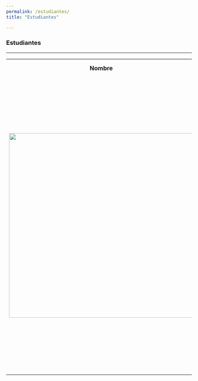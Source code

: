 ```yaml
---
permalink: /estudiantes/
title: "Estudiantes"

---
```


### Estudiantes
---
<table>
    <tr>
        <th>Nombre</th>
        <th>Información personal</th>
        <th>Información académica</th>
    </tr>
    <tr>
        <td>  <img src="https://juliojx.github.io/jorgevc/ImagenesEstudiantes/img-20181115-wa0002.jpg" width="500">  </td>
        <td> Irene Marcelino Salvador <br> <br> <i>No hay límites para los sueños cuando la razón abraza la pasión y esta a la imaginación...</i>(Hermes) <br> Los sueños con perseverancia y dedicación se convierten en realidad, la realidad se estudia mediante modelos matemáticos, por eso, mi mayor interés es elaborar y diseñar modelos matemáticos para comprender esa realiad, además que sean útiles y benéficos para la sociedad.</td>
        <td>Título de tesis: Influencia de factores socio-ambientales en la incidencia de dengue: un modelo para Baja California                       Sur y un modelo general para la República Mexicana. En la tesis se muestra la elaboración de modelos de regresión lineal simple y múltiple, con la técnica de mínimos cuadrados y el uso de coeficientes principales para predecir incidencia de dengue mediante factores socio-ambientales. </td>
    </tr>
</table>
